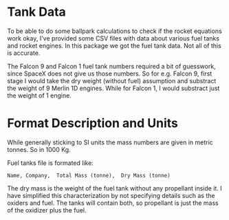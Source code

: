 # Tank Data
To be able to do some ballpark calculations to check if the rocket equations work okay, I've provided some CSV files with data about various fuel tanks and rocket engines. In this package we got the fuel tank data. Not all of this is accurate.

The Falcon 9 and Falcon 1 fuel tank numbers required a bit of guesswork, since SpaceX does not give us those numbers. So for e.g. Falcon 9, first stage I would take the dry weight (without fuel) assumption and substract the weight of 9 Merlin 1D engines. While for Falcon 1, I would substract just the weight of 1 engine.

# Format Description and Units
While generally sticking to SI units the mass numbers are given in metric tonnes. So in 1000 Kg.

Fuel tanks file is formated like:

    Name, Company,  Total Mass (tonne),  Dry Mass (tonne)

The dry mass is the weight of the fuel tank without any propellant inside it. I have simplified this characterization by not specifying details such as the oxiders and fuel. The tanks will contain both, so propellant is just the mass of the oxidizer plus the fuel.
